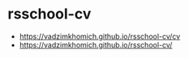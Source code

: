 # rsschool-cv
* https://vadzimkhomich.github.io/rsschool-cv/cv
* https://vadzimkhomich.github.io/rsschool-cv/

